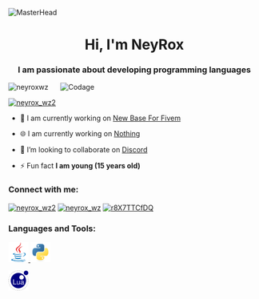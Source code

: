 ![MasterHead](https://cdn.discordapp.com/attachments/881500945903648819/1152250831421313154/giphy_1.gif)
<h1 align="center">Hi, I'm NeyRox</h1>
<h3 align="center">I am passionate about developing programming languages</h3>
<img align="right" alt="Codage" width="400" src="https://ardas-it.com/uploads/images/blogs/giph.gif">

<p align="left"> <img src="https://komarev.com/ghpvc/?username=neyroxwz&label=Profile%20views&color=0e75b6&style=flat" alt="neyroxwz" /> </p>

<p align="left"> <a href="https://twitter.com/neyrox_wz2" target="blank"><img src="https://img.shields.io/twitter/follow/neyrox_wz2?logo=twitter&style=for-the-badge" alt="neyrox_wz2" /></a> </p>

- 👕 I am currently working on [New Base For Fivem](Soon)

- 🌐 I am currently working on [Nothing](Soon)

- 👯 I’m looking to collaborate on [Discord](https://discord.gg/Xpmuabmeg4)

- ⚡ Fun fact **I am young (15 years old)**

<h3 align="left">Connect with me:</h3>
<p align="left">
<a href="https://twitter.com/neyrox_wz2" target="blank"><img align="center" src="https://raw.githubusercontent.com/rahuldkjain/github-profile-readme-generator/master/src/images/icons/Social/twitter.svg" alt="neyrox_wz2" height="30" width="40" /></a>
<a href="https://www.youtube.com/c/neyrox_wz" target="blank"><img align="center" src="https://raw.githubusercontent.com/rahuldkjain/github-profile-readme-generator/master/src/images/icons/Social/youtube.svg" alt="neyrox_wz" height="30" width="40" /></a>
<a href="https://discord.gg/Xpmuabmeg4" target="blank"><img align="center" src="https://raw.githubusercontent.com/rahuldkjain/github-profile-readme-generator/master/src/images/icons/Social/discord.svg" alt="r8X7TTCfDQ" height="30" width="40" /></a>
</p>

<h3 align="left">Languages and Tools:</h3>
<p align="left"> <a href="https://www.java.com" target="_blank" rel="noreferrer"> <img src="https://raw.githubusercontent.com/devicons/devicon/master/icons/java/java-original.svg" alt="java" width="40" height="40"/> </a> <a href="https://www.python.org" target="_blank" rel="noreferrer"> <img src="https://raw.githubusercontent.com/devicons/devicon/master/icons/python/python-original.svg" alt="python" width="40" height="40"/> </a> </p> <a href="https://www.lua.org" target="_blank" rel="noreferrer"> <img src="https://raw.githubusercontent.com/devicons/devicon/master/icons/lua/lua-original.svg" alt="lua" width="40" height="40"/> </a> </p>
